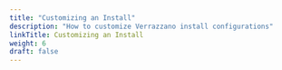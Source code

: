 ```yaml
---
title: "Customizing an Install"
description: "How to customize Verrazzano install configurations"
linkTitle: Customizing an Install
weight: 6
draft: false
---
```

